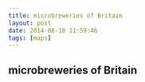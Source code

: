 ```yaml
---
title: microbreweries of Britain
layout: post
date: 2014-08-18 11:59:46
tags: [maps]
---
```

## microbreweries of Britain

